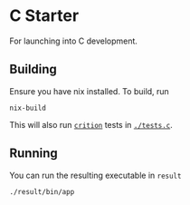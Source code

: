 # C Starter

For launching into C development.

## Building

Ensure you have nix installed. To build, run
```
nix-build
```
This will also run [`crition`](https://github.com/Snaipe/Criterion) tests in [`./tests.c`](./tests.c).

## Running
You can run the resulting executable in `result`
```
./result/bin/app
```
